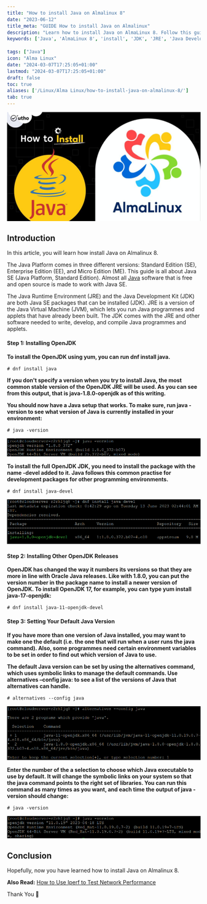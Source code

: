 ```yaml
---
title: "How to install Java on Almalinux 8"
date: "2023-06-12"
title_meta: "GUIDE How to install Java on Almalinux"
description: "Learn how to install Java on AlmaLinux 8. Follow this guide to set up the Java Development Kit (JDK) and Java Runtime Environment (JRE) on your AlmaLinux 8 system."
keywords: ['Java', 'AlmaLinux 8', 'install', 'JDK', 'JRE', 'Java Development Kit', 'Java Runtime Environment']

tags: ["Java"]
icon: "Alma Linux"
date: "2024-03-07T17:25:05+01:00"
lastmod: "2024-03-07T17:25:05+01:00" 
draft: false
toc: true
aliases: ['/Linux/Alma Linux/how-to-install-java-on-almalinux-8/']
tab: true
---
```


![How to install Java on Almalinux 8](images/How-to-install-Java-on-Almalinux-8-1024x576.jpg)

## Introduction

In this article, you will learn how install Java on Almalinux 8.

The Java Platform comes in three different versions: Standard Edition (SE), Enterprise Edition (EE), and Micro Edition (ME). This guide is all about Java SE (Java Platform, Standard Edition). Almost all [Java](https://en.wikipedia.org/wiki/Java_(programming_language)) software that is free and open source is made to work with Java SE.

The Java Runtime Environment (JRE) and the Java Development Kit (JDK) are both Java SE packages that can be installed (JDK). JRE is a version of the Java Virtual Machine (JVM), which lets you run Java programmes and applets that have already been built. The JDK comes with the JRE and other software needed to write, develop, and compile Java programmes and applets.

#### Step 1: Installing OpenJDK

**To install the OpenJDK using yum, you can run dnf install java.**

```
# dnf install java

```

**If you don't specify a version when you try to install Java, the most common stable version of the OpenJDK JRE will be used. As you can see from this output, that is java-1.8.0-openjdk as of this writing.**

**You should now have a Java setup that works. To make sure, run java -version to see what version of Java is currently installed in your environment:**

```
# java -version

```

![install Java on Almalinux 8](images/image-1175.png)

**To install the full OpenJDK JDK, you need to install the package with the name -devel added to it. Java follows this common practise for development packages for other programming environments.**

```
# dnf install java-devel

```

![How to install Java on Almalinux 8](images/image-1174.png)

#### Step 2: Installing Other OpenJDK Releases

**OpenJDK has changed the way it numbers its versions so that they are more in line with Oracle Java releases. Like with 1.8.0, you can put the version number in the package name to install a newer version of OpenJDK. To install OpenJDK 17, for example, you can type yum install java-17-openjdk:**

```
# dnf install java-11-openjdk-devel

```

#### Step 3: Setting Your Default Java Version

**If you have more than one version of Java installed, you may want to make one the default (i.e. the one that will run when a user runs the java command). Also, some programmes need certain environment variables to be set in order to find out which version of Java to use.**

**The default Java version can be set by using the alternatives command, which uses symbolic links to manage the default commands. Use alternatives –config java: to see a list of the versions of Java that alternatives can handle.**

```
# alternatives --config java

```

![How to install Java on Almalinux 8](images/image-1171.png)

**Enter the number of the a selection to choose which Java executable to use by default. It will change the symbolic links on your system so that the java command points to the right set of libraries. You can run this command as many times as you want, and each time the output of java -version should change:**

```
# java -version

```

![version](images/image-1170.png)

## Conclusion

Hopefully, now you have learned how to install Java on Almalinux 8.

**Also Read:** [How to Use Iperf to Test Network Performance](https://utho.com/docs/tutorial/how-to-use-iperf-to-test-network-performance/)

Thank You 🙂
